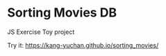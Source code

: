 # Sorting Movies DB

JS Exercise Toy project

Try it:  https://kang-yuchan.github.io/sorting_movies/
